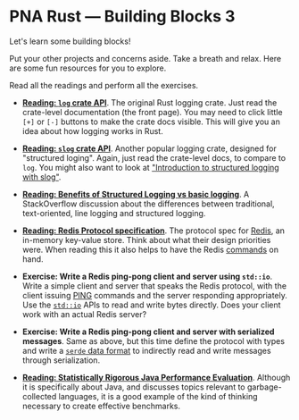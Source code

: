 # PNA Rust &mdash; Building Blocks 3

Let's learn some building blocks!

Put your other projects and concerns aside. Take a breath and relax. Here
are some fun resources for you to explore.

Read all the readings and perform all the exercises.

- **[Reading: `log` crate API][l]**. The original Rust logging crate. Just read
  the crate-level documentation (the front page). You may need to click little `[+]`
  or `[-]` buttons to make the crate docs visible. This will give you an idea
  about how logging works in Rust.

- **[Reading: `slog` crate API][sl]**. Another popular logging crate, designed
  for "structured loging". Again, just read the crate-level docs, to compare to
  `log`. You might also want to look at ["Introduction to structured logging
  with slog"][sli].

- **[Reading: Benefits of Structured Logging vs basic logging][lvsl]**. A
  StackOverflow discussion about the differences between traditional,
  text-oriented, line logging and structured logging.

- **[Reading: Redis Protocol specification][rp]**. The protocol spec for
  [Redis], an in-memory key-value store. Think about what their design
  priorities were. When reading this it also helps to have the Redis [commands]
  on hand.

- **Exercise: Write a Redis ping-pong client and server using `std::io`**. Write
  a simple client and server that speaks the Redis protocol, with the client
  issuing [PING] commands and the server responding appropriately. Use the
  [`std::io`] APIs to read and write bytes directly. Does your client work with
  an actual Redis server?

- **Exercise: Write a Redis ping-pong client and server with serialized
  messages**. Same as above, but this time define the protocol with types and
  write a [`serde` data format][df] to indirectly read and write messages
  through serialization.

- **[Reading: Statistically Rigorous Java Performance Evaluation][pe]**.
  Although it is specifically about Java, and discusses topics relevant to
  garbage-collected languages, it is a good example of the kind of thinking
  necessary to create effective benchmarks.

<!-- TODO: better benchmarking reading -->
<!-- TODO: something about traits? -->

[pe]: https://dri.es/files/oopsla07-georges.pdf
[df]: https://serde.rs/data-format.html
[`std::io`]: https://doc.rust-lang.org/std/io/
[PING]: https://redis.io/commands/ping
[commands]: https://redis.io/commands
[Redis]: https://redis.io/
[rp]: https://redis.io/topics/protocol
[l]: https://docs.rs/log/
[sl]: https://docs.rs/slog/
[sli]: https://github.com/slog-rs/slog/wiki/Introduction-to-structured-logging-with-slog
[lvsl]: https://softwareengineering.stackexchange.com/questions/312197/benefits-of-structured-logging-vs-basic-logging
